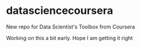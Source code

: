 datasciencecoursera
===================

New repo for Data Scientist's Toolbox from Coursera 

Working on this a bit early. Hope I am getting it right
